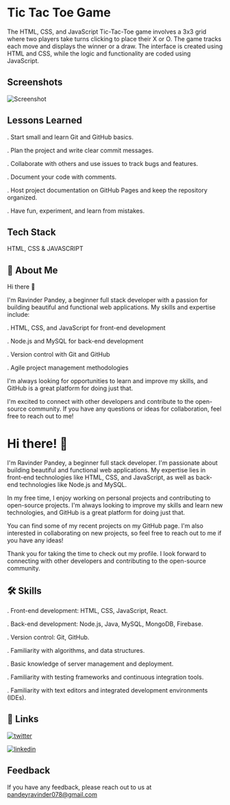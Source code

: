 
# Tic Tac Toe Game

The HTML, CSS, and JavaScript Tic-Tac-Toe game involves a 3x3 grid where two players take turns clicking to place their X or O. The game tracks each move and displays the winner or a draw. The interface is created using HTML and CSS, while the logic and functionality are coded using JavaScript.

## Screenshots


![Screenshot](https://user-images.githubusercontent.com/59820924/230712994-c0dd3e99-1409-4365-8ea9-6e3519a943de.png)
## Lessons Learned


. Start small and learn Git and GitHub basics.

. Plan the project and write clear commit messages.

. Collaborate with others and use issues to track bugs and features.

. Document your code with comments.

. Host project documentation on GitHub Pages and keep the repository organized.

. Have fun, experiment, and learn from mistakes.



## Tech Stack

HTML, CSS & JAVASCRIPT



## 🚀 About Me
Hi there 👋

I'm Ravinder Pandey, a beginner full stack developer with a passion for building beautiful and functional web applications. My skills and expertise include:

. HTML, CSS, and JavaScript for front-end development

. Node.js and MySQL for back-end development

. Version control with Git and GitHub

. Agile project management methodologies

I'm always looking for opportunities to learn and improve my skills, and GitHub is a great platform for doing just that.

I'm excited to connect with other developers and contribute to the open-source community. If you have any questions or ideas for collaboration, feel free to reach out to me!


# Hi there! 👋

I'm Ravinder Pandey, a beginner full stack developer. I'm passionate about building beautiful and functional web applications. My expertise lies in front-end technologies like HTML, CSS, and JavaScript, as well as back-end technologies like Node.js and MySQL.

In my free time, I enjoy working on personal projects and contributing to open-source projects. I'm always looking to improve my skills and learn new technologies, and GitHub is a great platform for doing just that.

You can find some of my recent projects on my GitHub page. I'm also interested in collaborating on new projects, so feel free to reach out to me if you have any ideas!

Thank you for taking the time to check out my profile. I look forward to connecting with other developers and contributing to the open-source community.


## 🛠 Skills
. Front-end development: HTML, CSS, JavaScript, React.

. Back-end development: Node.js, Java, MySQL, MongoDB, Firebase.

. Version control: Git, GitHub.

. Familiarity with algorithms, and data structures.

. Basic knowledge of server management and deployment.

. Familiarity with testing frameworks and continuous integration tools.

. Familiarity with text editors and integrated development environments (IDEs).


## 🔗 Links

[![twitter](https://img.shields.io/badge/twitter-1DA1F2?style=for-the-badge&logo=twitter&logoColor=white)](https://twitter.com/RavinPandey8)

[![linkedin](https://img.shields.io/badge/linkedin-0A66C2?style=for-the-badge&logo=linkedin&logoColor=white)](https://www.linkedin.com/in/ravinder-pandey-56041b187)
## Feedback

If you have any feedback, please reach out to us at pandeyravinder078@gmail.com

